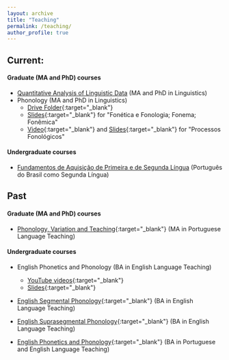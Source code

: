 ```yaml
---
layout: archive
title: "Teaching"
permalink: /teaching/
author_profile: true
---
```


## Current: 

#### Graduate (MA and PhD) courses
- [Quantitative Analysis of Linguistic Data](/quant-data-analysis) (MA and PhD in Linguistics)
- Phonology (MA and PhD in Linguistics)
  + [Drive Folder](https://unbbr-my.sharepoint.com/:f:/g/personal/chacon_unb_br/EnEWvRRhgyBBv5NCccg9cGQBK9w60KuQ9mGAFG768qw74A?e=P5QoDJ){:target="_blank"}
  + [Slides](/files/PPGL-Fonologia-FonFon.pdf){:target="_blank"} for "Fonética e Fonologia; Fonema; Fonêmica"
  + [Video](https://youtu.be/Z_J1Ow_XqBI){:target="_blank"} and [Slides](/files/PPGL-Fonologia-Processos.pdf){:target="_blank"} for "Processos Fonológicos"


#### Undergraduate courses
- [Fundamentos de Aquisição de Primeira e de Segunda Língua](/fund-aquis/) (Português do Brasil como Segunda Língua)


## Past

#### Graduate (MA and PhD) courses
- [Phonology, Variation and Teaching](/files/FonVarEns2021.1.pdf){:target="_blank"} (MA in Portuguese Language Teaching)


#### Undergraduate courses
- English Phonetics and Phonology (BA in English Language Teaching)
    + [YouTube videos](https://youtube.com/playlist?list=PLzkA7H-mNfYjuQEAm5NPRdMtfdrF4mdJw){:target="_blank"}
    + [Slides](/englishPhonPhon){:target="_blank"}

- [English Segmental Phonology](/files/FonologiaSegmental2021.1.pdf){:target="_blank"} (BA in English Language Teaching)

- [English Suprasegmental Phonology](/files/FonSupra-programa-2021.2.pdf){:target="_blank"} (BA in English Language Teaching)

- [English Phonetics and Phonology](/files/FonéticaFonologia2021.1.pdf){:target="_blank"} (BA in Portuguese and English Language Teaching)

<!--

{% include base_path %}

{% for post in site.teaching reversed %}
  {% include archive-single.html %}
{% endfor %}

-->
